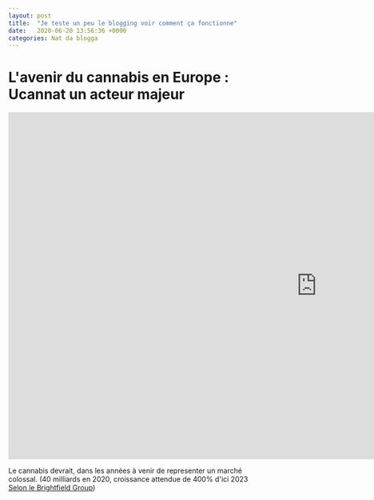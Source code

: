 ```yaml
---
layout: post
title:  "Je teste un peu le blogging voir comment ça fonctionne"
date:   2020-06-20 13:56:36 +0000
categories: Nat da blogga
---
```


# L'avenir du cannabis en Europe : Ucannat un acteur majeur

<iframe width="1234" height="694" src="https://www.youtube.com/embed/rYxrtQInHYo" frameborder="0" allow="accelerometer; autoplay; encrypted-media; gyroscope; picture-in-picture" allowfullscreen></iframe>

Le cannabis devrait, dans les années à venir de representer un marché colossal. (40 milliards en 2020, croissance attendue de 400% d'ici 2023 [Selon le Brightfield Group](https://www.brightfieldgroup.com/press-releases/europe-cbd-market-through-2023))

